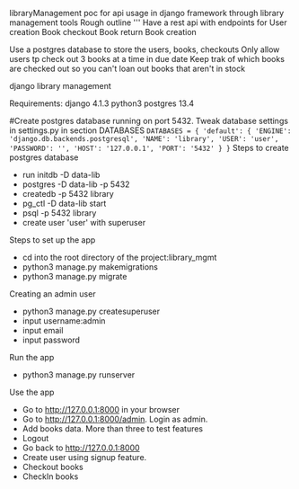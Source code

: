 libraryManagement
poc for api usage in django framework through library management tools
Rough outline
''' Have a rest api with endpoints for User creation Book checkout Book return Book creation

Use a postgres database to store the users, books, checkouts Only allow users tp check out 3 books at a time in due date Keep trak of which books are checked out so you can't loan out books that aren't in stock

django library management

Requirements:
django 4.1.3
python3
postgres 13.4

#Create postgres database running on port 5432. Tweak database settings in settings.py in section DATABASES
`
DATABASES = {
      'default': {
          'ENGINE': 'django.db.backends.postgresql',
          'NAME': 'library',
          'USER': 'user',
          'PASSWORD': '',
          'HOST': '127.0.0.1',
          'PORT': '5432'
      }
  }
`
Steps to create postgres database
 - run initdb -D data-lib
 - postgres -D data-lib -p 5432
 - createdb -p 5432 library
 - pg_ctl -D data-lib start
 - psql -p 5432 library
 - create user 'user' with superuser

Steps to set up the app
 - cd into the root directory of the project:library_mgmt
 - python3 manage.py makemigrations
 - python3 manage.py migrate
 
 Creating an admin user

  - python3 manage.py createsuperuser
  - input username:admin
  - input email
  - input password
 
Run the app
 - python3 manage.py runserver
 
Use the app
 - Go to http://127.0.0.1:8000 in your browser
 - Go to http://127.0.0.1:8000/admin. Login as admin.
 - Add books data. More than three to test features 
 - Logout
 - Go back to http://127.0.0.1:8000
 - Create user using signup feature. 
 - Checkout books
 - CheckIn books
 
 
 
